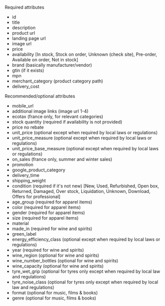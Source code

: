 Required attributes

- id
- title
- description
- product url
- landing page url
- image url
- price
- availability [In stock, Stock on order, Unknown (check site), Pre-order, Available on order, Not in stock]
- brand (basically manufacturer/vendor)
- gtin (if it exists)
- mpn 
- merchant_category (product category path)
- delivery_cost

Recommended/optional attributes

- mobile_url
- additional image links (image url 1-4)
- ecotax (france only, for relevant categories)
- stock quantity (required if availability is not provided)
- price no rebate 
- unit_price (optional except when required by local laws or regulations)
- unit_price_measure (optional except when required by local laws or regulations)
- unit_price_base_measure (optional except when required by local laws or regulations)
- on_sales (france only, summer and winter sales)
- promotion
- google_product_category
- delivery_time
- shipping_weight
- condition (required if it's not new) [New, Used, Refurbished, Open box, Returned, Damaged, Over stock, Liquidation, Unknown, Download, Offers for professional]
- age_group (required for apparel items)
- color (required for apparel items)
- gender (required for apparel items)
- size (required for apparel items)
- material
- made_in (required for wine and spirits)
- green_label
- energy_efficiency_class (optional except when required by local laws or regulations)
- year (required for wine and spirits)
- wine_region (optional for wine and spirits)
- wine_number_bottles (optional for wine and spirits)
- wine_capacity (optional for wine and spirits)
- tyre_wet_grip (οptional for tyres only except when required by local law and regulations)
- tyre_noise_class (οptional for tyres only except when required by local law and regulations)
- format (optional for music, films & books)
- genre (optional for music, films & books)
